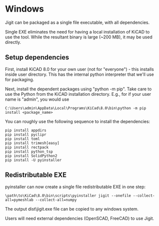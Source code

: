 # Windows

Jigit can be packaged as a single file executable, with all dependencies.

Single EXE eliminates the need for having a local installation of KiCAD
to use the tool.  While the resultant binary is large (~200 MB), it may be
used directly.

## Setup dependencies

First, install KiCAD 8.0 for your own user (not for "everyone") - this installs
inside user directory. This has the internal python interpreter that we'll 
use for packaging.

Next, install the dependent packages using "python -m pip". Take care to use
the Python from the KiCAD installation directory. E.g., for if your user name
is "admin", you would use

    C:\Users\admin\AppData\Local\Programs\KiCad\8.0\bin\python -m pip install <package_name>

You can roughly use the following sequence to install the dependencies:

    pip install appdirs
    pip install pyclipr
    pip install toml
    pip install trimesh[easy]
    pip install rectpack
    pip install python_tsp
    pip install SolidPython2
    pip install -U pyinstaller

## Redistributable EXE

pyinstaller can now create a single file redistributable EXE in one step:

    \path\to\KiCad\8.0\bin\scripts\pyinstaller jigit --onefile --collect-all=pymeshlab --collect-all=numpy

The output dist\jigit.exe file can be copied to any windows system.

Users will need external dependencies (OpenSCAD, FreeCAD) to use Jigit.
